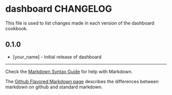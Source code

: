 dashboard CHANGELOG
===================

This file is used to list changes made in each version of the dashboard cookbook.

0.1.0
-----
- [your_name] - Initial release of dashboard

- - -
Check the [Markdown Syntax Guide](http://daringfireball.net/projects/markdown/syntax) for help with Markdown.

The [Github Flavored Markdown page](http://github.github.com/github-flavored-markdown/) describes the differences between markdown on github and standard markdown.
